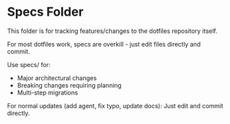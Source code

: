 # Specs Folder

This folder is for tracking features/changes to the dotfiles repository itself.

For most dotfiles work, specs are overkill - just edit files directly and commit.

Use specs/ for:
- Major architectural changes
- Breaking changes requiring planning
- Multi-step migrations

For normal updates (add agent, fix typo, update docs): Just edit and commit directly.

